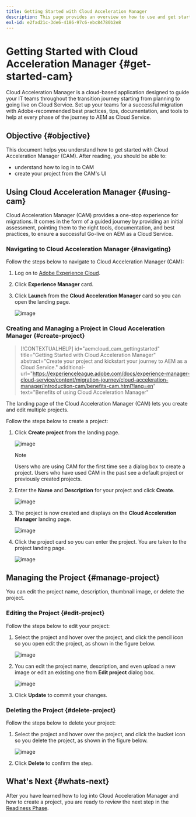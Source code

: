 ```yaml
---
title: Getting Started with Cloud Acceleration Manager
description: This page provides an overview on how to use and get started with Cloud Acceleration Manager.
exl-id: e2fad21c-3de6-4186-97c6-ebc84780b2e8
---
```

# Getting Started with Cloud Acceleration Manager {#get-started-cam}

Cloud Acceleration Manager is a cloud-based application designed to guide your IT teams throughout the transition journey starting from planning to going live on Cloud Service. Set up your teams for a successful migration with Adobe-recommended best practices, tips, documentation, and tools to help at every phase of the journey to AEM as Cloud Service.

## Objective {#objective}

This document helps you understand how to get started with Cloud Acceleration Manager (CAM). After reading, you should be able to:

* understand how to log in to CAM 
* create your project from the CAM's UI

## Using Cloud Acceleration Manager {#using-cam}

Cloud Acceleration Manager (CAM) provides a one-stop experience for migrations. It comes in the form of a guided journey by providing an initial assessment, pointing them to the right tools, documentation, and best practices, to ensure a successful Go-live on AEM as a Cloud Service.

### Navigating to Cloud Acceleration Manager {#navigating}

Follow the steps below to navigate to Cloud Acceleration Manager (CAM):

1. Log on to [Adobe Experience Cloud](https://experience.adobe.com).

1. Click **Experience Manager** card.

1. Click **Launch** from the **Cloud Acceleration Manager** card so you can open the landing page.

    ![image](/help/journey-migration/cloud-acceleration-manager/assets/cam-1.png)

### Creating and Managing a Project in Cloud Acceleration Manager {#create-project}

>[!CONTEXTUALHELP]
>id="aemcloud_cam_gettingstarted"
>title="Getting Started with Cloud Acceleration Manager"
>abstract="Create your project and kickstart your journey to AEM as a Cloud Service."
>additional-url="https://experienceleague.adobe.com/docs/experience-manager-cloud-service/content/migration-journey/cloud-acceleration-manager/introduction-cam/benefits-cam.html?lang=en" text="Benefits of using Cloud Acceleration Manager"

The landing page of the Cloud Acceleration Manager (CAM) lets you create and edit multiple projects.

Follow the steps below to create a project:

1. Click **Create project** from the landing page.

   ![image](/help/journey-migration/cloud-acceleration-manager/assets/cam-2.png)

   >[!NOTE]
   >Users who are using CAM for the first time see a dialog box to create a project. Users who have used CAM in the past see a default project or previously created projects.

1. Enter the **Name** and **Description** for your project and click **Create**.

   ![image](/help/journey-migration/cloud-acceleration-manager/assets/cam-3.png)

1. The project is now created and displays on the **Cloud Acceleration Manager** landing page.

   ![image](/help/journey-migration/cloud-acceleration-manager/assets/cam-landing.png)
   
1. Click the project card so you can enter the project. You are taken to the project landing page.

   ![image](/help/journey-migration/cloud-acceleration-manager/assets/cam-5.png)

## Managing the Project {#manage-project}

You can edit the project name, description, thumbnail image, or delete the project.

### Editing the Project {#edit-project}

Follow the steps below to edit your project:

1. Select the project and hover over the project, and click the pencil icon so you open edit the project, as shown in the figure below.

   ![image](/help/journey-migration/cloud-acceleration-manager/assets/cam-4.png)

1. You can edit the project name, description, and even upload a new image or edit an existing one from **Edit project** dialog box.

   ![image](/help/journey-migration/cloud-acceleration-manager/assets/cam-edit.png)

1. Click **Update** to commit your changes.

### Deleting the Project {#delete-project}

Follow the steps below to delete your project:

1. Select the project and hover over the project, and click the bucket icon so you delete the project, as shown in the figure below.

   ![image](/help/journey-migration/cloud-acceleration-manager/assets/cam-4.png)

1. Click **Delete** to confirm the step.

## What's Next {#whats-next}

After you have learned how to log into Cloud Acceleration Manager and how to create a project, you are ready to review the next step in the [Readiness Phase](https://experienceleague.adobe.com/docs/experience-manager-cloud-service/content/migration-journey/cloud-acceleration-manager/using-cam/cam-readiness-phase.html?lang=en).
